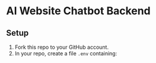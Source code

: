 # AI Website Chatbot Backend

## Setup
1. Fork this repo to your GitHub account.
2. In your repo, create a file `.env` containing:
